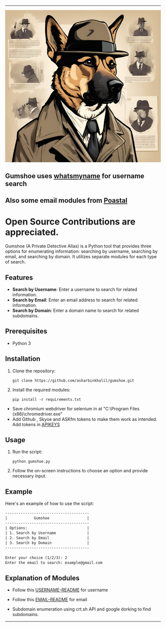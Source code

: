 
---

![Logo](/modules/logo.jpg)
## Gumshoe uses [whatsmyname](https://github.com/WebBreacher/WhatsMyName) for username search
## Also some email modules from [Poastal](https://github.com/jakecreps/poastal)

# Open Source Contributions are appreciated.
Gumshoe (A Private Detective Alias) is a Python tool that provides three options for enumerating information: searching by username, searching by email, and searching by domain. It utilizes separate modules for each type of search.

## Features

- **Search by Username**: Enter a username to search for related information.
- **Search by Email**: Enter an email address to search for related information.
- **Search by Domain**: Enter a domain name to search for related subdomains.

## Prerequisites

- Python 3

## Installation

1. Clone the repository:

    ```
    git clone https://github.com/asharbinkhalil/gumshoe.git
    ```

2. Install the required modules:

    ```
    pip install -r requirements.txt
    ```
- Save chromium webdriver for selenium in at "C:\Program Files (x86)\chromedriver.exe"
- Add Github , Skyoe and ASKfm tokens to make them work as intended. Add tokens in [APIKEYS](apikeys.py)

## Usage

1. Run the script:

    ```
    python gumshoe.py
    ```

2. Follow the on-screen instructions to choose an option and provide necessary input.

## Example

Here's an example of how to use the script:

```
--------------------------------------
|            Gumshoe                 |
--------------------------------------
| Options:                           |
| 1. Search by Username              |
| 2. Search by Email                 |
| 3. Search by Domain                |
--------------------------------------

Enter your choice (1/2/3): 2
Enter the email to search: example@gmail.com
```

## Explanation of Modules

- Follow this [USERNAME-README](./username_enumeration/README.md) for username

- Follow this [EMAIL-README](./email_enumeration/README.md) for email

- Subdomain enumeration using crt.sh API and google dorking to find subdomains.

---
